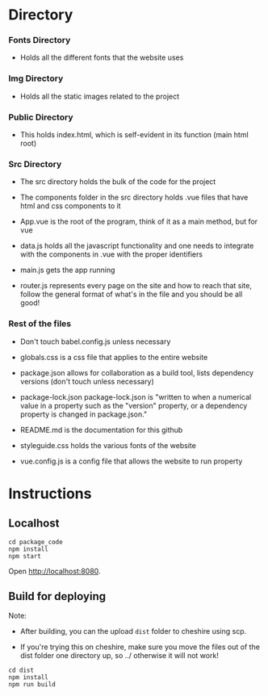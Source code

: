 # Directory

### Fonts Directory

* Holds all the different fonts that the website uses

### Img Directory

* Holds all the static images related to the project

### Public Directory

* This holds index.html, which is self-evident in its function (main html root)

### Src Directory

* The src directory holds the bulk of the code for the project


* The components folder in the src directory holds .vue files that have html and css components to it


* App.vue is the root of the program, think of it as a main method, but for vue


* data.js holds all the javascript functionality and one needs to integrate with the components in .vue with the proper identifiers 


* main.js gets the app running


* router.js represents every page on the site and how to reach that site, follow the general format of what's in the file and you should be all good!

### Rest of the files

* Don't touch babel.config.js unless necessary


* globals.css is a css file that applies to the entire website


* package.json allows for collaboration as a build tool, lists dependency versions (don't touch unless necessary)


* package-lock.json package-lock.json is "written to when a numerical value in a property such as the "version" property, or a dependency property is changed in package.json."


* README.md is the documentation for this github


* styleguide.css holds the various fonts of the website

* vue.config.js is a config file that allows the website to run property

# Instructions

## Localhost

```
cd package_code
npm install
npm start
```

Open [http://localhost:8080](http://localhost:8080).

## Build for deploying

Note: 
* After building, you can the upload `dist` folder to cheshire using scp.

* If you're trying this on cheshire, make sure you move the files out of the dist folder one directory up, so ../ otherwise it will not work!

```
cd dist
npm install
npm run build
```